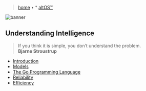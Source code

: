 > [home](/)
> &bull; * [altOS™](/altOS)

![banner](/computing/photos/banner.png)

## Understanding Intelligence

> If you think it is simple, you don’t understand the problem.  
> **Bjarne Stroustrup**

* [Introduction](introduction)
* [Models](models)
* [The Go Programming Language](/go)
* [Reliability](reliability)
* [Efficiency](efficiency)
